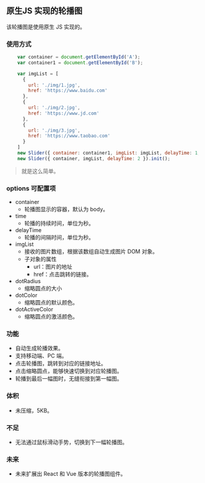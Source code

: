 ## 原生JS 实现的轮播图
该轮播图是使用原生 JS 实现的。
### 使用方式
```javascript
    var container = document.getElementById('A');
    var container1 = document.getElementById('B');

    var imgList = [
      {
        url: './img/1.jpg',
        href: 'https://www.baidu.com'
      },
      {
        url: './img/2.jpg',
        href: 'https://www.jd.com'
      },
      {
        url: './img/3.jpg',
        href: 'https://www.taobao.com'
      }
    ]
    new Slider({ container: container1, imgList: imgList, delayTime: 1,time:10,dotColor:'green' }).init();
    new Slider({ container, imgList, delayTime: 2 }).init();
```
>就是这么简单。
### options 可配置项
* container
    * 轮播图显示的容器，默认为 body。
* time
    * 轮播的持续时间，单位为秒。
* delayTime
    * 轮播的间隔时间，单位为秒。
* imgList
    * 接收的图片数组，根据该数组自动生成图片 DOM 对象。
    * 子对象的属性
        * url：图片的地址
        * href：点击跳转的链接。
* dotRadius
    * 缩略圆点的大小
* dotColor
    * 缩略圆点的默认颜色。
* dotActiveColor
    * 缩略圆点的激活颜色。

### 功能
* 自动生成轮播效果。
* 支持移动端、PC 端。
* 点击轮播图，跳转到对应的链接地址。
* 点击缩略圆点，能够快速切换到对应轮播图。
* 轮播到最后一幅图时，无缝衔接到第一幅图。
### 体积
* 未压缩，5KB。
### 不足
* 无法通过鼠标滑动手势，切换到下一幅轮播图。

### 未来
* 未来扩展出 React 和 Vue 版本的轮播图组件。




